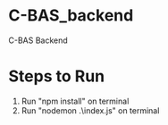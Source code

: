 # C-BAS_backend
C-BAS Backend 

# Steps to Run
1. Run "npm install" on terminal
2. Run "nodemon .\index.js" on terminal
